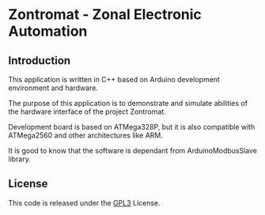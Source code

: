 # Zontromat - Zonal Electronic Automation

## Introduction

This application is written in C++ based on Arduino development environment and hardware.

The purpose of this application is to demonstrate and simulate abilities of the hardware interface of the project Zontromat.

Development board is based on ATMega328P, but it is also compatible with ATMega2560 and other architectures like ARM.

It is good to know that the software is dependant from ArduinoModbusSlave library.

## License

This code is released under the [GPL3](https://www.gnu.org/licenses/gpl-3.0.html) License.
